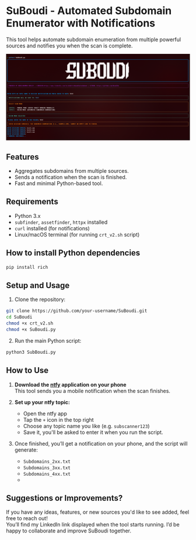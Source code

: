 # SuBoudi - Automated Subdomain Enumerator with Notifications

This tool helps automate subdomain enumeration from multiple powerful sources and notifies you when the scan is complete.

![SuBoudi Screenshot](image.png)

## Features
- Aggregates subdomains from multiple sources.
- Sends a notification when the scan is finished.
- Fast and minimal Python-based tool.

## Requirements

- Python 3.x
- `subfinder`, `assetfinder`, `httpx` installed 
- `curl` installed (for notifications)
- Linux/macOS terminal (for running `crt_v2.sh` script)

## How to install Python dependencies

```bash
pip install rich
```
## Setup and Usage

1. Clone the repository:

```bash
git clone https://github.com/your-username/SuBoudi.git
cd SuBoudi
chmod +x crt_v2.sh
chmod +x SuBoudi.py
```

2. Run the main Python script:
```bash
python3 SubBoudi.py
```
## How to Use

1. **Download the [ntfy](https://ntfy.sh/) application on your phone**  
   This tool sends you a mobile notification when the scan finishes.

2. **Set up your ntfy topic:**  
   - Open the ntfy app  
   - Tap the `+` icon in the top right  
   - Choose any topic name you like (e.g. `subscanner123`)  
   - Save it, you'll be asked to enter it when you run the script.

3. Once finished, you’ll get a notification on your phone, and the script will generate:
   - `Subdomains_2xx.txt`  
   - `Subdomains_3xx.txt`  
   - `Subdomains_4xx.txt`
   - 
## Suggestions or Improvements?

If you have any ideas, features, or new sources you'd like to see added, feel free to reach out!  
You’ll find my LinkedIn link displayed when the tool starts running.
I’d be happy to collaborate and improve SuBoudi together.


     

